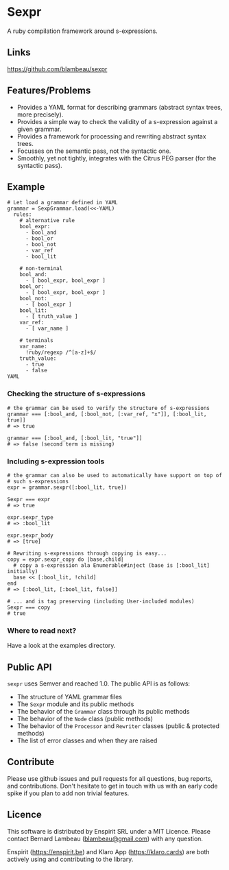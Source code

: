 # Sexpr

A ruby compilation framework around s-expressions.

## Links

https://github.com/blambeau/sexpr

## Features/Problems

* Provides a YAML format for describing grammars (abstract syntax trees, more precisely).
* Provides a simple way to check the validity of a s-expression against a given grammar.
* Provides a framework for processing and rewriting abstract syntax trees.
* Focusses on the semantic pass, not the syntactic one.
* Smoothly, yet not tightly, integrates with the Citrus PEG parser (for the syntactic pass).

## Example

    # Let load a grammar defined in YAML
    grammar = SexpGrammar.load(<<-YAML)
      rules:
        # alternative rule
        bool_expr:
          - bool_and
          - bool_or
          - bool_not
          - var_ref
          - bool_lit

        # non-terminal
        bool_and:
          - [ bool_expr, bool_expr ]
        bool_or:
          - [ bool_expr, bool_expr ]
        bool_not:
          - [ bool_expr ]
        bool_lit:
          - [ truth_value ]
        var_ref:
          - [ var_name ]

        # terminals
        var_name:
          !ruby/regexp /^[a-z]+$/
        truth_value:
          - true
          - false
    YAML

### Checking the structure of s-expressions

    # the grammar can be used to verify the structure of s-expressions
    grammar === [:bool_and, [:bool_not, [:var_ref, "x"]], [:bool_lit, true]]
    # => true

    grammar === [:bool_and, [:bool_lit, "true"]]
    # => false (second term is missing)

### Including s-expression tools

    # the grammar can also be used to automatically have support on top of
    # such s-expressions
    expr = grammar.sexpr([:bool_lit, true])

    Sexpr === expr
    # => true

    expr.sexpr_type
    # => :bool_lit

    expr.sexpr_body
    # => [true]

    # Rewriting s-expressions through copying is easy...
    copy = expr.sexpr_copy do |base,child|
      # copy a s-expression ala Enumerable#inject (base is [:bool_lit] initially)
      base << [:bool_lit, !child]
    end
    # => [:bool_lit, [:bool_lit, false]]

    # ... and is tag preserving (including User-included modules)
    Sexpr === copy
    # true

### Where to read next?

Have a look at the examples directory.

## Public API

`sexpr` uses Semver and reached 1.0. The public API is as follows:

* The structure of YAML grammar files
* The `Sexpr` module and its public methods
* The behavior of the `Grammar` class through its public methods
* The behavior of the `Node` class (public methods)
* The behavior of the `Processor` and `Rewriter` classes (public & protected methods)
* The list of error classes and when they are raised

## Contribute

Please use github issues and pull requests for all questions, bug reports,
and contributions. Don't hesitate to get in touch with us with an early code
spike if you plan to add non trivial features.

## Licence

This software is distributed by Enspirit SRL under a MIT Licence. Please
contact Bernard Lambeau (blambeau@gmail.com) with any question.

Enspirit (https://enspirit.be) and Klaro App (https://klaro.cards) are both
actively using and contributing to the library.
